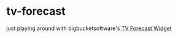 tv-forecast
===========

just playing around with bigbucketsoftware's [TV Forecast Widget](http://bigbucketsoftware.com/tv/)

